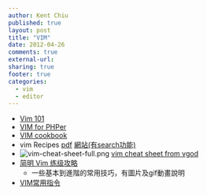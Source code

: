 ```yaml
---
author: Kent Chiu
published: true
layout: post
title: "VIM"
date: 2012-04-26
comments: true
external-url:
sharing: true
footer: true
categories:
  - vim
  - editor
---
```



-   [Vim 101](http://wiki.kent-chiu.com/doku.php?id=vim:vim_101 "vim:vim_101")
-   [VIM for  PHPer](http://wiki.kent-chiu.com/doku.php?id=vim:vim_for_phper "vim:vim_for_phper")
-   [VIM cookbook](http://www.oualline.com/vim-cook.html "http://www.oualline.com/vim-cook.html")
-   vim Recipes
    [pdf](http://wiki.kent-chiu.com/lib/exe/fetch.php?media=vim:vim-recipes.pdf "vim:vim-recipes.pdf")
    [網站(有search功能)](http://vim.runpaint.org/ "http://vim.runpaint.org/")
-   ![vim-cheat-sheet-full.png][vim-cheat-sheet-full.png]
    [vim cheat sheet from
    vgod](http://blog.vgod.tw/2009/12/08/vim-cheat-sheet-for-programmers/ "http://blog.vgod.tw/2009/12/08/vim-cheat-sheet-for-programmers/")
-   [简明 Vim
    练级攻略](http://coolshell.cn/articles/5426.html "http://coolshell.cn/articles/5426.html")
    - 一些基本到進階的常用技巧，有圖片及gif動畫說明
-   [VIM常用指令](http://yannesposito.com/Scratch/en/blog/Learn-Vim-Progressively/ "http://yannesposito.com/Scratch/en/blog/Learn-Vim-Progressively/")


[vim-cheat-sheet-full.png]: http://blog.kent-chiu.com/images/2012-04-26/vim-cheat-sheet-full.png